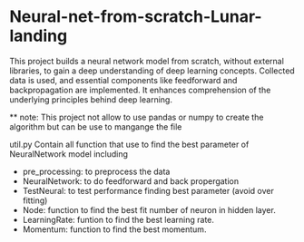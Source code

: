 # Neural-net-from-scratch-Lunar-landing
This project builds a neural network model from scratch, without external libraries, to gain a deep understanding of deep learning concepts. Collected data is used, and essential components like feedforward and backpropagation are implemented. It enhances comprehension of the underlying principles behind deep learning.

** note: This project not allow to use pandas or numpy to create the algorithm but can be use to mangange the file

util.py Contain all function that use to find the best parameter of NeuralNetwork model including
- pre_processing: to preprocess the data
- NeuralNetwork: to do feedforward and back propergation
- TestNeural: to test performance finding best parameter (avoid over fitting)
- Node: function to find the best fit number of neuron in hidden layer.
- LearningRate: funtion to find the best learning rate.
- Momentum: function to find the best momentum.